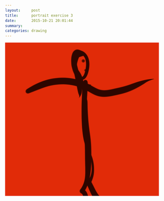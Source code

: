 ```yaml
---
layout:     post
title:      portrait exercise 3
date:       2015-10-21 20:01:44
summary:    
categories: drawing
---
```

![portrait exercise 3](/images/diary/portrait-exercise-3.png "a dear friend")

